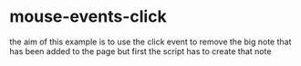 # mouse-events-click
the aim of this example is to use the click event to remove the big note that has been added to the  page but first the script has to create that note
